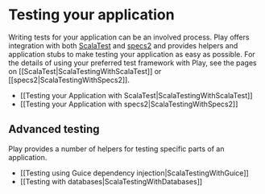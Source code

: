 <!--- Copyright (C) 2009-2016 Typesafe Inc. <http://www.typesafe.com> -->
# Testing your application

Writing tests for your application can be an involved process. Play offers integration with both [ScalaTest](http://www.scalatest.org) and [specs2](https://etorreborre.github.io/specs2/) and provides helpers and application stubs to make testing your application as easy as possible. For the details of using your preferred test framework with Play, see the pages on [[ScalaTest|ScalaTestingWithScalaTest]] or [[specs2|ScalaTestingWithSpecs2]].

* [[Testing your Application with ScalaTest|ScalaTestingWithScalaTest]]
* [[Testing your Application with specs2|ScalaTestingWithSpecs2]]

## Advanced testing

Play provides a number of helpers for testing specific parts of an application.

* [[Testing using Guice dependency injection|ScalaTestingWithGuice]]
* [[Testing with databases|ScalaTestingWithDatabases]]
